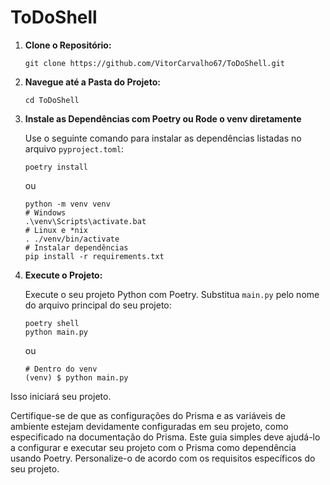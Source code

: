 # ToDoShell

1. **Clone o Repositório:**

   ```
   git clone https://github.com/VitorCarvalho67/ToDoShell.git
   ```

2. **Navegue até a Pasta do Projeto:**

   ```
   cd ToDoShell
   ```

3. **Instale as Dependências com Poetry ou Rode o venv diretamente**

   Use o seguinte comando para instalar as dependências listadas no arquivo `pyproject.toml`:

   ```
   poetry install
   ```

   ou

   ```
   python -m venv venv
   # Windows
   .\venv\Scripts\activate.bat
   # Linux e *nix
   . ./venv/bin/activate
   # Instalar dependências
   pip install -r requirements.txt
   ```

4. **Execute o Projeto:**

   Execute o seu projeto Python com Poetry. Substitua `main.py` pelo nome do arquivo principal do seu projeto:

   ```
   poetry shell
   python main.py
   ```

   ou

   ```
   # Dentro do venv
   (venv) $ python main.py
   ```


Isso iniciará seu projeto.

Certifique-se de que as configurações do Prisma e as variáveis de ambiente estejam devidamente configuradas em seu projeto, como especificado na documentação do Prisma. Este guia simples deve ajudá-lo a configurar e executar seu projeto com o Prisma como dependência usando Poetry. Personalize-o de acordo com os requisitos específicos do seu projeto.
